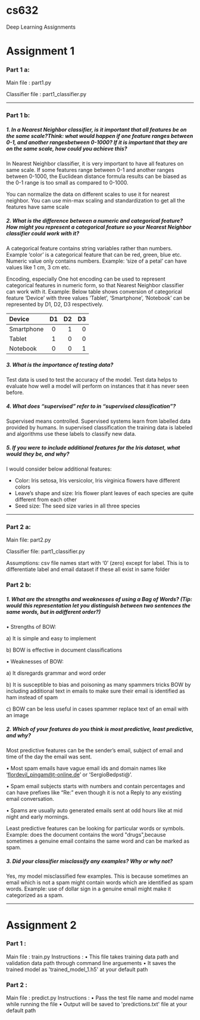 # cs632
Deep Learning Assignments

# Assignment 1


### Part 1 a:

Main file : part1.py

Classifier file : part1_classifier.py

---

### Part 1 b:
##### 1. In a Nearest Neighbor classifier, is it important that all features be on the same scale?Think: what would happen if one feature ranges between 0-1, and another rangesbetween 0-1000? If it is important that they are on the same scale, how could you achieve this?
In Nearest Neighbor classifier, it is very important to have all features on same scale. If some features range between 0-1 and another ranges between 0-1000, the Euclidean distance formula results can be biased as the 0-1 range is too small as compared to 0-1000.

You can normalize the data on different scales to use it for nearest neighbor. You can use min-max scaling and standardization to get all the features have same scale

##### 2. What is the difference between a numeric and categorical feature? How might you represent a categorical feature so your Nearest Neighbor classifier could work with it?

A categorical feature contains string variables rather than numbers. Example ‘color’ is a categorical feature that can be red, green, blue etc. Numeric value only contains numbers. Example: ‘size of a petal’ can have values like 1 cm, 3 cm etc. 

Encoding, especially One hot encoding can be used to represent categorical features in numeric form, so that Nearest Neighbor classifier can work with it.
Example: Below table shows conversion of categorical feature ‘Device’ with three values ‘Tablet’, ‘Smartphone’, ‘Notebook’ can be represented by D1, D2, D3 respectively.

| Device       | D1  | D2 | D3 |
| :----------- |:---:|---:|---:|
| Smartphone   | 0   |1   | 0  |
| Tablet       | 1   | 0  |0   |
|Notebook      | 0   |0   |1   |

##### 3. What is the importance of testing data?

Test data is used to test the accuracy of the model. Test data helps to evaluate how well a model will perform on instances that it has never seen before.

##### 4. What does “supervised” refer to in “supervised classification”?

Supervised means controlled. Supervised systems learn from labelled data provided by humans. In supervised classification the training data is labeled and algorithms use these labels to classify new data.

##### 5. If you were to include additional features for the Iris dataset, what would they be, and why?
I would consider below additional features:
* Color: Iris setosa, Iris versicolor, Iris virginica flowers have different colors
* Leave’s shape and size: Iris flower plant leaves of each species are quite different from each other
* Seed size: The seed size varies in all three species

---

### Part 2 a: 
Main file: part2.py

Classifier file: part1_classifier.py

Assumptions: csv file names start with ‘0’ (zero) except for label. This is to differentiate label and email dataset if these all exist in same folder

### Part 2 b:

##### 1. What are the strengths and weaknesses of using a Bag of Words? (Tip: would this representation let you distinguish between two sentences the same words, but in adifferent order?)


•	Strengths of BOW: 

a)	It is simple and easy to implement

b)	BOW is effective in document classifications

•	Weaknesses of BOW: 

a)	It disregards grammar and word order

b)	It is susceptible to bias and poisoning as many spammers tricks BOW by including additional text in emails to make sure their email is identified as ham instead of spam

c)	BOW can be less useful in cases spammer replace text of an email with an image


##### 2. Which of your features do you think is most predictive, least predictive, and why? 
Most predictive features can be the sender’s email, subject of email and time of the day the email was sent. 

•	Most spam emails have vague email ids and domain names like ‘flordevil_pingam@t-online.de’ or ‘SergioBedpsti@’.

•	Spam email subjects starts with numbers and contain percentages and can have prefixes like “Re:” even though it is not a Reply to any existing email conversation.

•	Spams are usually auto generated emails sent at odd hours like at mid night and early mornings.

Least predictive features can be looking for particular words or symbols. Example: does the document contains the word "drugs",because sometimes a genuine email contains the same word and can be marked as spam.

	

##### 3. Did your classifier misclassify any examples? Why or why not?
Yes, my model misclassified few examples. This is because sometimes an email which is not a spam might contain words which are identified as spam words. Example: use of dollar sign in a genuine email might make it categorized as a spam.

---
# Assignment 2


### Part 1 :

Main file : train.py
Instructions : 
•	This file takes training data path and validation data path through command line arguements 
•	It saves the trained model as 'trained_model_1.h5' at your default path

### Part 2 :

Main file : predict.py
Instructions : 
•	Pass the test file name and model name while running the file
•	Output will be saved to 'predictions.txt' file at your default path
